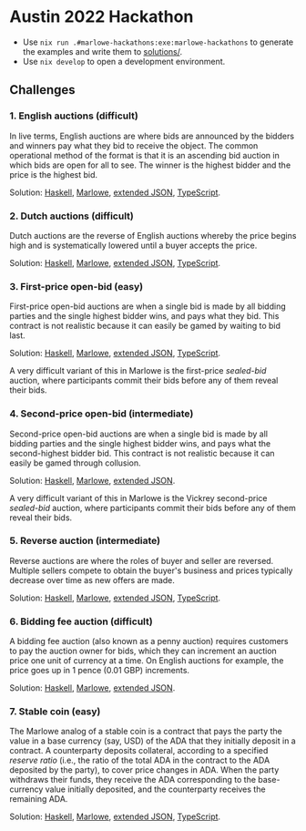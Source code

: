 # Austin 2022 Hackathon

*   Use `nix run .#marlowe-hackathons:exe:marlowe-hackathons` to generate the examples and write them to [solutions/](solutions/).
*   Use `nix develop` to open a development environment.


## Challenges


### 1. English auctions (difficult)

In live terms, English auctions are where bids are announced by the bidders and winners pay what they bid to receive the object. The common operational method of the format is that it is an ascending bid auction in which bids are open for all to see. The winner is the highest bidder and the price is the highest bid.

Solution: [Haskell](app/EnglishAuction.hs), [Marlowe](solutions/marlowe/EnglishAuction.marlowe), [extended JSON](solutions/extended-json/EnglishAuction.json), [TypeScript](solutions/typescript/EnglishAuction.ts).


### 2. Dutch auctions (difficult)

Dutch auctions are the reverse of English auctions whereby the price begins high and is systematically lowered until a buyer accepts the price.

Solution: [Haskell](app/DutchAuction.hs), [Marlowe](solutions/marlowe/DutchAuction.marlowe), [extended JSON](solutions/extended-json/DutchAuction.json), [TypeScript](solutions/typescript/DutchAuction.ts).


### 3. First-price open-bid (easy)

First-price open-bid auctions are when a single bid is made by all bidding parties and the single highest bidder wins, and pays what they bid. This contract is not realistic because it can easily be gamed by waiting to bid last.

Solution: [Haskell](app/FirstPriceBid.hs), [Marlowe](solutions/marlowe/FirstPriceBid.marlowe), [extended JSON](solutions/extended-json/FirstPriceBid.json), [TypeScript](solutions/typescript/FirstPrice.ts).

A very difficult variant of this in Marlowe is the first-price *sealed-bid* auction, where participants commit their bids before any of them reveal their bids.


### 4. Second-price open-bid (intermediate)

Second-price open-bid auctions are when a single bid is made by all bidding parties and the single highest bidder wins, and pays what the second-highest bidder bid. This contract is not realistic because it can easily be gamed through collusion.

Solution: [Haskell](app/SecondPriceBid.hs), [Marlowe](solutions/marlowe/SecondPriceBid.marlowe), [extended JSON](solutions/extended-json/SecondPriceBid.json).

A very difficult variant of this in Marlowe is the Vickrey second-price *sealed-bid* auction, where participants commit their bids before any of them reveal their bids.


### 5. Reverse auction (intermediate)

Reverse auctions are where the roles of buyer and seller are reversed. Multiple sellers compete to obtain the buyer's business and prices typically decrease over time as new offers are made.

Solution: [Haskell](app/ReverseAuction.hs), [Marlowe](solutions/marlowe/ReverseAuction.marlowe), [extended JSON](solutions/extended-json/ReverseAuction.json), [TypeScript](solutions/typescript/ReverseAuction.ts).


### 6. Bidding fee auction (difficult)

A bidding fee auction (also known as a penny auction) requires customers to pay the auction owner for bids, which they can increment an auction price one unit of currency at a time.  On English auctions for example, the price goes up in 1 pence (0.01 GBP) increments.

Solution: [Haskell](app/BiddingFee.hs), [Marlowe](solutions/marlowe/BiddingFee.marlowe), [extended JSON](solutions/extended-json/BiddingFee.json).


### 7. Stable coin (easy)

The Marlowe analog of a stable coin is a contract that pays the party the value in a base currency (say, USD) of the ADA that they initially deposit in a contract. A counterparty deposits collateral, according to a specified *reserve ratio* (i.e., the ratio of the total ADA in the contract to the ADA deposited by the party), to cover price changes in ADA. When the party withdraws their funds, they receive the ADA corresponding to the base-currency value initially deposited, and the counterparty receives the remaining ADA.

Solution: [Haskell](app/StableCoin.hs), [Marlowe](solutions/marlowe/StableCoin.marlowe), [extended JSON](solutions/extended-json/StableCoin.json), [TypeScript](solutions/typescript/StableCoin.ts).
